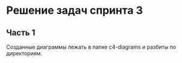 # Решение задач спринта 3

## Часть 1

Созданные диаграммы лежать в папке c4-diagrams и разбиты по директориям.